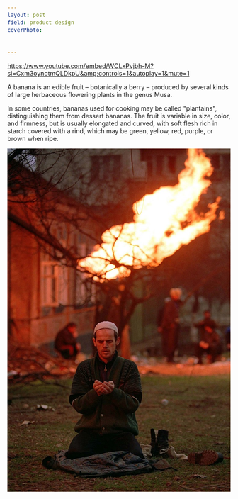 ```yaml
---
layout: post
field: product design
coverPhoto: 


---
```


https://www.youtube.com/embed/WCLxPvjbh-M?si=Cxm3oynotmQLDkpU&amp;controls=1&autoplay=1&mute=1

A banana is an edible fruit – botanically a berry – produced by several
kinds of large herbaceous flowering plants in the genus Musa.

In some countries, bananas used for cooking may be called "plantains",
distinguishing them from dessert bananas. The fruit is variable in size,
color, and firmness, but is usually elongated and curved, with soft
flesh rich in starch covered with a rind, which may be green, yellow,
red, purple, or brown when ripe.

![3.this is an image test](/assets/images/project-test-2/800px-Evstafiev-chechnya-prayer3.jpg)